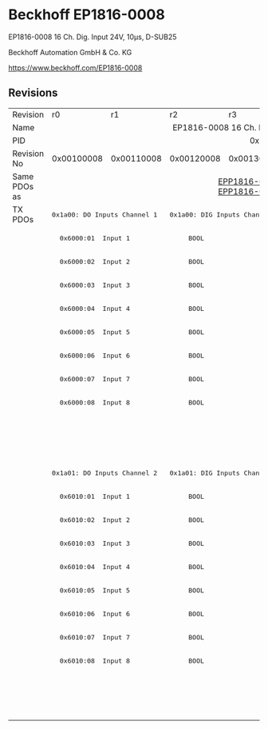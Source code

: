 # Beckhoff EP1816-0008

EP1816-0008 16 Ch. Dig. Input 24V, 10µs, D-SUB25

Beckhoff Automation GmbH & Co. KG

https://www.beckhoff.com/EP1816-0008

## Revisions
<table>
<tr >
<td>Revision</td>
<td>r0</td>
<td>r1</td>
<td>r2</td>
<td>r3</td>
<td>r4</td>
<td>r5</td>
</tr>
<tr >
<td>Name</td>
<td colspan=6 align="center">EP1816-0008 16 Ch. Dig. Input 24V, 10µs, D-SUB25</td>
</tr>
<tr >
<td>PID</td>
<td colspan=6 align="center">0x07184052</td>
</tr>
<tr >
<td>Revision No</td>
<td>0x00100008</td>
<td>0x00110008</td>
<td>0x00120008</td>
<td>0x00130008</td>
<td>0x00140008</td>
<td>0x00150008</td>
</tr>
<tr >
<td>Same PDOs as</td>
<td colspan=2 align="center"></td>
<td colspan=3 align="center"><a href="EPP1816-0008">EPP1816-0008 r0</a><br/><a href="EPP1816-0008">EPP1816-0008 r1</a></td>
<td><a href="EP1816-0003">EP1816-0003 r0</a><br/><a href="EPP1816-0003">EPP1816-0003 r0</a><br/><a href="EPP1816-0008">EPP1816-0008 r2</a></td>
</tr>
<tr class="txpdo pdosection">
<td rowspan=22 valign=top>TX PDOs</td>
<td colspan=2 align="left"><pre>0x1a00: DO Inputs Channel 1</pre></td>
<td colspan=4 align="left"><pre>0x1a00: DIG Inputs Channel 1</pre></td>
<td></td>
</tr>
<tr class="txpdo">
<td colspan=6 align="left"><pre>  0x6000:01  Input 1               BOOL</pre></td>
</tr>
<tr class="txpdo">
<td colspan=6 align="left"><pre>  0x6000:02  Input 2               BOOL</pre></td>
</tr>
<tr class="txpdo">
<td colspan=6 align="left"><pre>  0x6000:03  Input 3               BOOL</pre></td>
</tr>
<tr class="txpdo">
<td colspan=6 align="left"><pre>  0x6000:04  Input 4               BOOL</pre></td>
</tr>
<tr class="txpdo">
<td colspan=6 align="left"><pre>  0x6000:05  Input 5               BOOL</pre></td>
</tr>
<tr class="txpdo">
<td colspan=6 align="left"><pre>  0x6000:06  Input 6               BOOL</pre></td>
</tr>
<tr class="txpdo">
<td colspan=6 align="left"><pre>  0x6000:07  Input 7               BOOL</pre></td>
</tr>
<tr class="txpdo">
<td colspan=6 align="left"><pre>  0x6000:08  Input 8               BOOL</pre></td>
</tr>
<tr class="txpdo">
<td colspan=5 align="left"></td>
<td><pre>  0x6000:0e  Sync error            BOOL</pre></td>
</tr>
<tr class="txpdo">
<td colspan=5 align="left"></td>
<td><pre>  0x6000:10  TxPDO Toggle          BOOL</pre></td>
</tr>
<tr class="txpdo pdosection">
<td colspan=2 align="left"><pre>0x1a01: DO Inputs Channel 2</pre></td>
<td colspan=4 align="left"><pre>0x1a01: DIG Inputs Channel 2</pre></td>
</tr>
<tr class="txpdo">
<td colspan=6 align="left"><pre>  0x6010:01  Input 1               BOOL</pre></td>
</tr>
<tr class="txpdo">
<td colspan=6 align="left"><pre>  0x6010:02  Input 2               BOOL</pre></td>
</tr>
<tr class="txpdo">
<td colspan=6 align="left"><pre>  0x6010:03  Input 3               BOOL</pre></td>
</tr>
<tr class="txpdo">
<td colspan=6 align="left"><pre>  0x6010:04  Input 4               BOOL</pre></td>
</tr>
<tr class="txpdo">
<td colspan=6 align="left"><pre>  0x6010:05  Input 5               BOOL</pre></td>
</tr>
<tr class="txpdo">
<td colspan=6 align="left"><pre>  0x6010:06  Input 6               BOOL</pre></td>
</tr>
<tr class="txpdo">
<td colspan=6 align="left"><pre>  0x6010:07  Input 7               BOOL</pre></td>
</tr>
<tr class="txpdo">
<td colspan=6 align="left"><pre>  0x6010:08  Input 8               BOOL</pre></td>
</tr>
<tr class="txpdo">
<td colspan=5 align="left"></td>
<td><pre>  0x6010:0e  Sync error            BOOL</pre></td>
</tr>
<tr class="txpdo">
<td colspan=5 align="left"></td>
<td><pre>  0x6010:10  TxPDO Toggle          BOOL</pre></td>
</tr>
</table>
